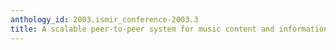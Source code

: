 ```yaml
---
anthology_id: 2003.ismir_conference-2003.3
title: A scalable peer-to-peer system for music content and information retrieval
---
```

